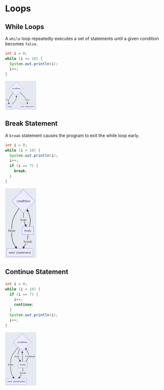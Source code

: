 # Loops

## While Loops
A `while` loop repeatedly executes a set of statements until a given condition becomes `false`.

```java
int i = 0;
while (i <= 10) {
  System.out.println(i);
  i++;
}
```

<img src="https://raw.githubusercontent.com/Jellyfish4654/juniorjellies/main/docs/assets/while.PNG" style="width:20%;height:20%;"> 

## Break Statement

A `break` statement causes the program to exit the while loop early.

```java
int i = 0;
while (i < 10) {
  System.out.println(i);
  i++;
  if (i == 7) {
    break;
  }
}
```

<img src="https://raw.githubusercontent.com/Jellyfish4654/juniorjellies/main/docs/assets/break.PNG" style="width:20%;height:20%;"> 

## Continue Statement

```java
int i = 0;
while (i < 10) {
  if (i == 7) {
    i++;
    continue;
  }
  System.out.println(i);
  i++;
}
```

<img src="https://raw.githubusercontent.com/Jellyfish4654/juniorjellies/main/docs/assets/continue.PNG" style="width:20%;height:20%;"> 